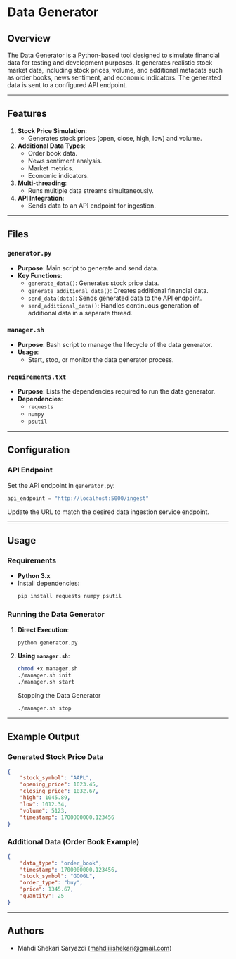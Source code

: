 # Data Generator

## Overview
The Data Generator is a Python-based tool designed to simulate financial data for testing and development purposes. It generates realistic stock market data, including stock prices, volume, and additional metadata such as order books, news sentiment, and economic indicators. The generated data is sent to a configured API endpoint.

---

## Features
1. **Stock Price Simulation**:
   - Generates stock prices (open, close, high, low) and volume.
2. **Additional Data Types**:
   - Order book data.
   - News sentiment analysis.
   - Market metrics.
   - Economic indicators.
3. **Multi-threading**:
   - Runs multiple data streams simultaneously.
4. **API Integration**:
   - Sends data to an API endpoint for ingestion.

---

## Files
### `generator.py`
- **Purpose**: Main script to generate and send data.
- **Key Functions**:
  - `generate_data()`: Generates stock price data.
  - `generate_additional_data()`: Creates additional financial data.
  - `send_data(data)`: Sends generated data to the API endpoint.
  - `send_additional_data()`: Handles continuous generation of additional data in a separate thread.

### `manager.sh`
- **Purpose**: Bash script to manage the lifecycle of the data generator.
- **Usage**:
  - Start, stop, or monitor the data generator process.

### `requirements.txt`
- **Purpose**: Lists the dependencies required to run the data generator.
- **Dependencies**:
  - `requests`
  - `numpy`
  - `psutil`

---

## Configuration
### API Endpoint
Set the API endpoint in `generator.py`:
```python
api_endpoint = "http://localhost:5000/ingest"
```
Update the URL to match the desired data ingestion service endpoint.

---

## Usage

### Requirements
- **Python 3.x**
- Install dependencies:
  ```bash
  pip install requests numpy psutil
  ```

### Running the Data Generator
1. **Direct Execution**:
   ```bash
   python generator.py
   ```
2. **Using `manager.sh`**:
   ```bash
   chmod +x manager.sh
   ./manager.sh init
   ./manager.sh start
   ```
   Stopping the Data Generator

    ```bash
    ./manager.sh stop
   ```
---

## Example Output
### Generated Stock Price Data
```json
{
    "stock_symbol": "AAPL",
    "opening_price": 1023.45,
    "closing_price": 1032.67,
    "high": 1045.89,
    "low": 1012.34,
    "volume": 5123,
    "timestamp": 1700000000.123456
}
```

### Additional Data (Order Book Example)
```json
{
    "data_type": "order_book",
    "timestamp": 1700000000.123456,
    "stock_symbol": "GOOGL",
    "order_type": "buy",
    "price": 1345.67,
    "quantity": 25
}
```

---

## Authors
- Mahdi Shekari Saryazdi (mahdiiiishekari@gmail.com)

